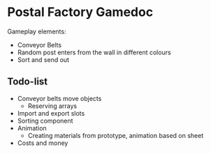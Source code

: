# Postal Factory Gamedoc #

Gameplay elements:


* Conveyor Belts
* Random post enters from the wall in different colours
* Sort and send out


## Todo-list ##
* Conveyor belts move objects
	* Reserving arrays
* Import and export slots
* Sorting component
* Animation
    * Creating materials from prototype, animation based on sheet
* Costs and money
